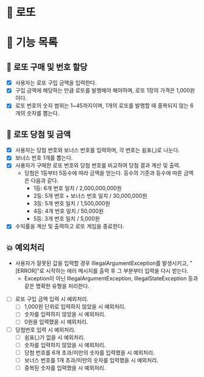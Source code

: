 # 🚀 로또

# 📝 기능 목록

## 💸 로또 구매 및 번호 할당

- [X] 사용자는 로또 구입 금액을 입력한다.
- [X] 구입 금액에 해당하는 만큼 로또를 발행해야 해야하며, 로또 1장의 가격은 1,000원이다.
- [X] 로또 번호의 숫자 범위는 1~45까지이며, 1개의 로또를 발행할 때 중복되지 않는 6개의 숫자를 뽑는다.

## 🎉 로또 당첨 및 금액

- [X] 사용자는 당첨 번호와 보너스 번호를 입력하며, 각 번호는 쉼표(,)로 나눈다.
- [X] 보너스 번호 1개를 뽑는다.
- [X] 사용자가 구매한 로또 번호와 당첨 번호를 비교하여 당첨 결과 계산 및 출력.
    - 당첨은 1등부터 5등수에 따라 금액을 얻는다. 등수의 기준과 등수에 따른 금액은 다음과 같다.
        - 1등: 6개 번호 일치 / 2,000,000,000원
        - 2등: 5개 번호 + 보너스 번호 일치 / 30,000,000원
        - 3등: 5개 번호 일치 / 1,500,000원
        - 4등: 4개 번호 일치 / 50,000원
        - 5등: 3개 번호 일치 / 5,000원
- [X] 수익률을 계산 및 출력하고 로또 게임을 종료한다.

## 💥 예외처리

- 사용자가 잘못된 값을 입력할 경우 IllegalArgumentException를 발생시키고, "[ERROR]"로 시작하는 에러 메시지를 출력 후 그 부분부터 입력을 다시 받는다.
    - Exception이 아닌 IllegalArgumentException, IllegalStateException 등과 같은 명확한 유형을 처리한다.


- [ ] 로또 구입 금액 입력 시 예외처리.
    - [ ] 1,000원 단위로 입력하지 않았을 시 예외처리.
    - [ ] 숫자를 입력하지 않았을 시 예외처리.
    - [ ] 0원을 입력했을 시 예외처리.
- [ ] 당첨번호 입력 시 예외처리.
    - [ ] 쉼표(,)가 없을 시 예외처리.
    - [ ] 숫자를 입력하지 않았을 시 예외처리.
    - [ ] 당첨 번호를 6개 초과/미만의 숫자를 입력했을 시 예외처리.
    - [ ] 보너스 번호를 1개 초과/미만의 숫자를 입력했을 시 예외처리.
    - [ ] 중복된 숫자를 입력했을 시 예외처리.
